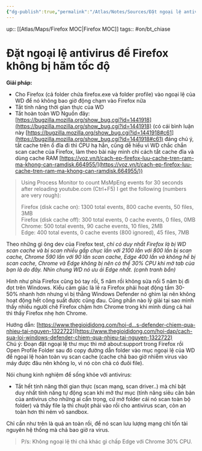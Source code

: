 ```yaml
---
{"dg-publish":true,"permalink":"/Atlas/Notes/Sources/Đặt ngoại lệ antivirus để Firefox không bị hãm tốc độ/"}
---
```


up:: [[Atlas/Maps/Firefox MOC\|Firefox MOC]]
tags:: #on/bt_chiase 

# Đặt ngoại lệ antivirus để Firefox không bị hãm tốc độ

**Giải pháp:**  
- Cho Firefox (cả folder chứa firefox.exe và folder profile) vào ngoại lệ của WD để nó không bao giờ động chạm vào Firefox nữa
- Tắt tính năng thời gian thực của WD
- Tắt hoàn toàn WD
Nguồn đây: [https://bugzilla.mozilla.org/show_bug.cgi?id=1441918](https://bugzilla.mozilla.org/show_bug.cgi?id=1441918) (có cái bình luận này [https://bugzilla.mozilla.org/show_bug.cgi?id=1441918#c61](https://bugzilla.mozilla.org/show_bug.cgi?id=1441918#c61) đáng chú ý, tắt cache trên ổ đĩa đi thì CPU hạ hẳn, cũng dễ hiểu vì WD chắc chắn scan cache của Firefox, làm theo bài này mình chỉ cách tắt cache đĩa và dùng cache RAM [https://voz.vn/t/cach-ep-firefox-luu-cache-tren-ram-ma-khong-can-ramdisk.664955/](https://voz.vn/t/cach-ep-firefox-luu-cache-tren-ram-ma-khong-can-ramdisk.664955/))

> Using Process Monitor to count MsMpEng events for 30 seconds after reloading youtube.com (Ctrl+F5) I get the following (numbers are very rough):  
>   
> Firefox (disk cache on): 1300 total events, 800 cache events, 50 files, 3MB  
> Firefox (disk cache off): 300 total events, 0 cache events, 0 files, 0MB  
> Chrome: 500 total events, 90 cache events, 10 files, 2MB  
> Edge: 400 total events, 0 cache events (800 ignored), 45 files, 7MB

  
Theo những gì ông dev của Firefox test, *chỉ có duy nhất Firefox là bị WD scan cache và bị scan nhiều gấp chục lần với 2100 lần với 800 lần bị scan cache, Chrome 590 lần với 90 lần scan cache, Edge 400 lần và không hề bị scan cache, Chrome và Edge không bị nên có thể 30% CPU khi mở tab của bạn là do đây. Nhìn chung WD nó ưu ái Edge nhất. (cạnh tranh bẩn)*  
  
Hình như phía Firefox cũng bó tay rồi, 5 năm rồi không sửa nổi 5 năm bị đì đọt trên Windows. Kiểu cảm giác là lẽ ra Firefox phải hoạt động tầm 30-50% nhanh hơn nhưng vì bị thằng Windows Defender nó ghìm lại nên không hoạt động hết công suất được cũng đau. Cũng phần nào lý giải tại sao mình thấy nhiều người chê Firefox chậm hơn Chrome trong khi mình dùng cả hai thì thấy Firefox nhẹ hơn Chrome.  
  
Hướng dẫn: [https://www.thegioididong.com/hoi-d...s-defender-chiem-qua-nhieu-tai-nguyen-1322722](https://www.thegioididong.com/hoi-dap/cach-sua-loi-windows-defender-chiem-qua-nhieu-tai-nguyen-1322722)  
Chú ý: Đoạn đặt ngoại lệ thư mục thì mở about:support trong Firefox rồi Open Profile Folder sau đó copy đường dẫn folder vào mục ngoại lệ của WD để ngoại lệ hoàn toàn vụ scan cache (cache chả bao giờ nhiễm virus vào máy được đâu nên không lo, vì nó còn chả có đuôi file).  
  
Nói chung kinh nghiệm để sống khỏe với antivirus:  
- Tắt hết tính năng thời gian thực (scan mạng, scan driver..) mà chỉ bật duy nhất tính năng tự động scan khi mở thư mục (tính năng siêu căn bản của antivirus cho những ai cẩn trọng, cứ mở folder cái nó scan toàn bộ folder) và thấy file lạ thì chuột phải vào rồi cho antivirus scan, còn an toàn hơn thì ném vô sandbox.  
  
Chỉ cần như trên là quá an toàn rồi, để nó scan lưu lượng mạng chỉ tốn tài nguyên hệ thống mà chả bao giờ ra virus.  
  
> P/s: Không ngoại lệ thì chả khác gì chấp Edge với Chrome 30% CPU.